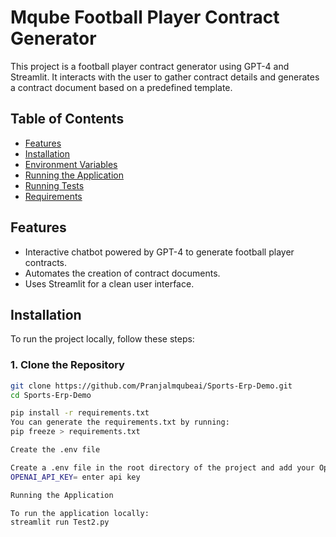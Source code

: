 # Mqube Football Player Contract Generator

This project is a football player contract generator using GPT-4 and Streamlit. It interacts with the user to gather contract details and generates a contract document based on a predefined template.

## Table of Contents

- [Features](#features)
- [Installation](#installation)
- [Environment Variables](#environment-variables)
- [Running the Application](#running-the-application)
- [Running Tests](#running-tests)
- [Requirements](#requirements)

## Features

- Interactive chatbot powered by GPT-4 to generate football player contracts.
- Automates the creation of contract documents.
- Uses Streamlit for a clean user interface.

## Installation

To run the project locally, follow these steps:

### 1. Clone the Repository

```bash
git clone https://github.com/Pranjalmqubeai/Sports-Erp-Demo.git
cd Sports-Erp-Demo

pip install -r requirements.txt
You can generate the requirements.txt by running:
pip freeze > requirements.txt

Create the .env file

Create a .env file in the root directory of the project and add your OpenAI API key:
OPENAI_API_KEY= enter api key

Running the Application

To run the application locally:
streamlit run Test2.py
